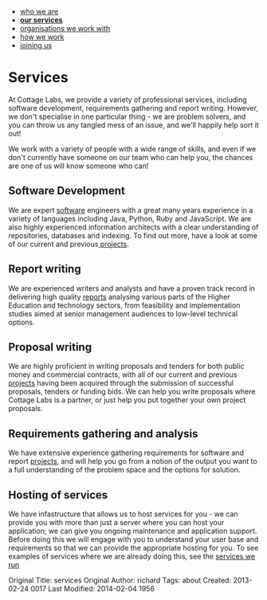 <div id="subnav" class="subnav" style="margin-bottom: 30px">
        <div class="container">
            <ul class="nav nav-pills">
                <li><a href="/about">who we are</a></li>
                <li class="active"><a href="/about/services"><strong>our services</strong></a></li>
                <li><a href="/about/organisations">organisations we work with</a></li>
                <li><a href="/about/work">how we work</a></li>
                <li><a href="/about/join">joining us</a></li>
            </ul>
        </div>
</div>

<h1>Services</h1>

At Cottage Labs, we provide a variety of professional services, including software development, requirements gathering and report writing. However, we don't specialise in one particular thing - we are problem solvers, and you can throw us any tangled mess of an issue, and we'll happily help sort it out! 

We work with a variety of people with a wide range of skills, and even if we don't currently have someone on our team who can help you, the chances are one of us will know someone who can!

<div class="row-fluid">
<div class="span6">
<div class="well">
<h2 class="cl_red_leader">Software Development</h2>
<p> We are expert <a href="http://cottagelabs.com/software">software</a> engineers with a great many years experience in a variety of languages including Java, Python, Ruby and JavaScript. We are also highly experienced information architects with a clear understanding of repositories, databases and indexing. To find out more, have a look at  some of our current and previous<a href="http://cottagelabs.com/projects"> projects</a>.</p>
</div>
</div>

<div class="span6">
	<div class="well">
		<h2 class="cl_red_leader">Report writing</h2>
			<p>We are experienced writers and analysts and have a proven track record in delivering high quality <a href="http://cottagelabs.com/reports">reports</a> analysing various parts of the Higher Education and technology sectors, from feasibility and implementation studies aimed at senior management audiences to low-level technical options.</p>
</div>
</div>
</div>

<div class="row-fluid">
<div class="span4">
		<div class="well">
			<h2 class="cl_red_leader">Proposal writing</h2>
				<p>We are highly proficient in writing proposals and tenders for both public money and commercial contracts, with all of our current and previous <a href="http://cottagelabs.com/projects">projects</a> having been acquired through the submission of successful proposals, tenders or funding bids. We can help you write proposals where Cottage Labs is a partner, or just help you put together your own project proposals. </p>
		</div>
</div>
<div class="span4">
<div class="well">
<h2 class="cl_red_leader"> Requirements gathering and analysis</h2>
<p>We have extensive experience gathering requirements for software and report <a href="http://cottagelabs.com/projects">projects</a>, and will help you go from a notion of the output you want to a full understanding of the problem space and the options for solution.</p>
	</div>
</div>

<div class="span4">
	<div class="well">
	<h2 class="cl_red_leader">Hosting of services</h2>
	<p>We have infastructure that allows us to host services for you - we can provide you with more than just a server where you can host your application; we can give you ongoing maintenance and application support. Before doing this we will engage with you to understand your user base and requirements so that we can provide the appropriate hosting for you.  To see examples of services where we are already doing this, see the <a href="http://cottagelabs.com/community-services">services we run</a></p>
</div>
</div>
	</div>






Original Title: services
Original Author: richard
Tags: about
Created: 2013-02-24 0017
Last Modified: 2014-02-04 1956
